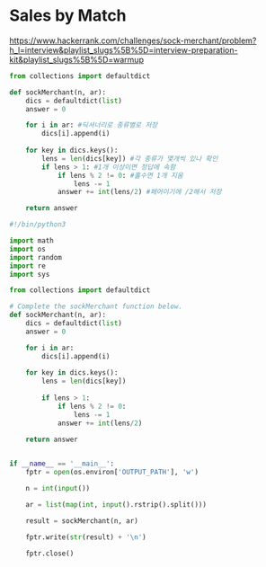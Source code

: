 # Sales by Match

https://www.hackerrank.com/challenges/sock-merchant/problem?h_l=interview&playlist_slugs%5B%5D=interview-preparation-kit&playlist_slugs%5B%5D=warmup



``` python
from collections import defaultdict

def sockMerchant(n, ar):
    dics = defaultdict(list)
    answer = 0

    for i in ar: #딕셔너리로 종류별로 저장
        dics[i].append(i)
        
    for key in dics.keys():
        lens = len(dics[key]) #각 종류가 몇개씩 있나 확인
        if lens > 1: #1개 이상이면 정답에 속함
            if lens % 2 != 0: #홀수면 1개 지움
                lens -= 1
            answer += int(lens/2) #페어이기에 /2해서 저장

    return answer
```





``` python
#!/bin/python3

import math
import os
import random
import re
import sys

from collections import defaultdict

# Complete the sockMerchant function below.
def sockMerchant(n, ar):
    dics = defaultdict(list)
    answer = 0

    for i in ar:
        dics[i].append(i)
        
    for key in dics.keys():
        lens = len(dics[key])
        
        if lens > 1:
            if lens % 2 != 0:
                lens -= 1
            answer += int(lens/2)

    return answer
    

if __name__ == '__main__':
    fptr = open(os.environ['OUTPUT_PATH'], 'w')

    n = int(input())

    ar = list(map(int, input().rstrip().split()))

    result = sockMerchant(n, ar)

    fptr.write(str(result) + '\n')

    fptr.close()
```

